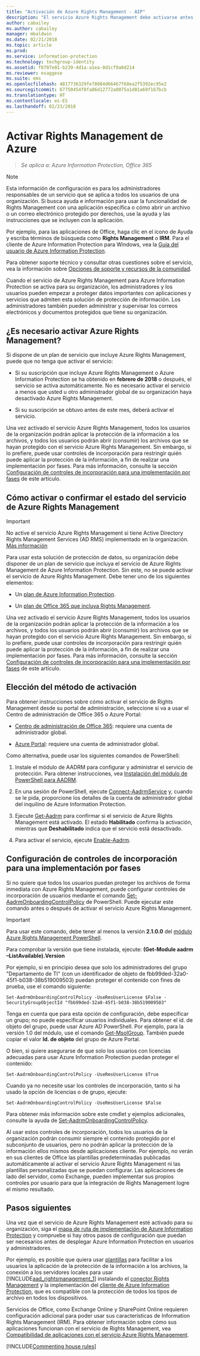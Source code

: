 ```yaml
---
title: "Activación de Azure Rights Management - AIP"
description: "El servicio Azure Rights Management debe activarse antes de que la organización pueda empezar a proteger documentos y correos electrónicos con aplicaciones y servicios que admiten esta solución de protección de información."
author: cabailey
ms.author: cabailey
manager: mbaldwin
ms.date: 02/21/2018
ms.topic: article
ms.prod: 
ms.service: information-protection
ms.technology: techgroup-identity
ms.assetid: f8707e01-b239-4d1a-a1ea-0d1cf9a8d214
ms.reviewer: esaggese
ms.suite: ems
ms.openlocfilehash: 4817736329fe78084d66467f68ea2f5392ec95e2
ms.sourcegitcommit: 67750454f8fa86d12772a0075a1d01a69f167bcb
ms.translationtype: HT
ms.contentlocale: es-ES
ms.lasthandoff: 02/23/2018
---
```

# <a name="activating-azure-rights-management"></a>Activar Rights Management de Azure

>*Se aplica a: Azure Information Protection, Office 365*

> [!NOTE]
> Esta información de configuración es para los administradores responsables de un servicio que se aplica a todos los usuarios de una organización. Si busca ayuda e información para usar la funcionalidad de Rights Management con una aplicación específica o cómo abrir un archivo o un correo electrónico protegido por derechos, use la ayuda y las instrucciones que se incluyen con la aplicación.
>
> Por ejemplo, para las aplicaciones de Office, haga clic en el icono de Ayuda y escriba términos de búsqueda como **Rights Management** o **IRM**. Para el cliente de Azure Information Protection para Windows, vea la [Guía del usuario de Azure Information Protection](../rms-client/client-user-guide.md).
>
> Para obtener soporte técnico y consultar otras cuestiones sobre el servicio, vea la información sobre [Opciones de soporte y recursos de la comunidad](../get-started/information-support.md#support-options-and-community-resources).

Cuando el servicio de Azure Rights Management para Azure Information Protection se activa para su organización, los administradores y los usuarios pueden empezar a proteger datos importantes con aplicaciones y servicios que admiten esta solución de protección de información. Los administradores también pueden administrar y supervisar los correos electrónicos y documentos protegidos que tiene su organización. 


## <a name="do-you-need-to-activate-azure-rights-management"></a>¿Es necesario activar Azure Rights Management?

Si dispone de un plan de servicio que incluye Azure Rights Management, puede que no tenga que activar el servicio:

- Si su suscripción que incluye Azure Rights Management o Azure Information Protection se ha obtenido en **febrero de 2018** o después, el servicio se activa automáticamente. No es necesario activar el servicio a menos que usted u otro administrador global de su organización haya desactivado Azure Rights Management.

- Si su suscripción se obtuvo antes de este mes, deberá activar el servicio. 

Una vez activado el servicio Azure Rights Management, todos los usuarios de la organización podrán aplicar la protección de la información a los archivos, y todos los usuarios podrán abrir (consumir) los archivos que se hayan protegido con el servicio Azure Rights Management. Sin embargo, si lo prefiere, puede usar controles de incorporación para restringir quién puede aplicar la protección de la información, a fin de realizar una implementación por fases. Para más información, consulte la sección [Configuración de controles de incorporación para una implementación por fases](#configuring-onboarding-controls-for-a-phased-deployment) de este artículo.

## <a name="how-to-activate-or-confirm-the-status-of-the-azure-rights-management-service"></a>Cómo activar o confirmar el estado del servicio de Azure Rights Management 

> [!IMPORTANT]
> No active el servicio Azure Rights Management si tiene Active Directory Rights Management Services (AD RMS) implementado en la organización. [Más información](prepare-environment-adrms.md)

Para usar esta solución de protección de datos, su organización debe disponer de un plan de servicio que incluya el servicio de Azure Rights Management de Azure Information Protection. Sin este, no se puede activar el servicio de Azure Rights Management. Debe tener uno de los siguientes elementos:

- Un [plan de Azure Information Protection](https://www.microsoft.com/cloud-platform/azure-information-protection-pricing). 

- Un [plan de Office 365 que incluya Rights Management](http://download.microsoft.com/download/E/C/F/ECF42E71-4EC0-48FF-AA00-577AC14D5B5C/Azure_Information_Protection_licensing_datasheet_EN-US.pdf).

Una vez activado el servicio Azure Rights Management, todos los usuarios de la organización podrán aplicar la protección de la información a los archivos, y todos los usuarios podrán abrir (consumir) los archivos que se hayan protegido con el servicio Azure Rights Management. Sin embargo, si lo prefiere, puede usar controles de incorporación para restringir quién puede aplicar la protección de la información, a fin de realizar una implementación por fases. Para más información, consulte la sección [Configuración de controles de incorporación para una implementación por fases](#configuring-onboarding-controls-for-a-phased-deployment) de este artículo.

## <a name="choosing-your-activation-method"></a>Elección del método de activación

Para obtener instrucciones sobre cómo activar el servicio de Rights Management desde su portal de administración, seleccione si va a usar el Centro de administración de Office 365 o Azure Portal:

- [Centro de administración de Office 365](activate-office365.md): requiere una cuenta de administrador global.

- [Azure Portal](activate-azure.md): requiere una cuenta de administrador global.

Como alternativa, puede usar los siguientes comandos de PowerShell:

1. Instale el módulo de AADRM para configurar y administrar el servicio de protección. Para obtener instrucciones, vea [Instalación del módulo de PowerShell para AADRM](../deploy-use/install-powershell.md).

2. En una sesión de PowerShell, ejecute [Connect-AadrmService](/powershell/module/aadrm/connect-aadrmservice) y, cuando se le pida, proporcione los detalles de la cuenta de administrador global del inquilino de Azure Information Protection.

3. Ejecute [Get-Aadrm](/powershell/aadrm/vlatest/get-aadrm) para confirmar si el servicio de Azure Rights Management está activado. El estado **Habilitado** confirma la activación, mientras que **Deshabilitado** indica que el servicio está desactivado.

4. Para activar el servicio, ejecute [Enable-Aadrm](/powershell/aadrm/vlatest/enable-aadrm).

## <a name="configuring-onboarding-controls-for-a-phased-deployment"></a>Configuración de controles de incorporación para una implementación por fases
Si no quiere que todos los usuarios puedan proteger los archivos de forma inmediata con Azure Rights Management, puede configurar controles de incorporación de usuarios mediante el comando [Set-AadrmOnboardingControlPolicy](/powershell/module/aadrm/set-aadrmonboardingcontrolpolicy) de PowerShell. Puede ejecutar este comando antes o después de activar el servicio Azure Rights Management.

> [!IMPORTANT]
> Para usar este comando, debe tener al menos la versión **2.1.0.0** del [módulo Azure Rights Management PowerShell](https://go.microsoft.com/fwlink/?LinkId=257721).
>
> Para comprobar la versión que tiene instalada, ejecute: **(Get-Module aadrm –ListAvailable).Version**

Por ejemplo, si en principio desea que solo los administradores del grupo "Departamento de TI" (con un identificador de objeto de fbb99ded-32a0-45f1-b038-38b519009503) puedan proteger el contenido con fines de prueba, use el comando siguiente:

```
Set-AadrmOnboardingControlPolicy -UseRmsUserLicense $False -SecurityGroupObjectId "fbb99ded-32a0-45f1-b038-38b519009503"
```

Tenga en cuenta que para esta opción de configuración, debe especificar un grupo; no puede especificar usuarios individuales. Para obtener el id. de objeto del grupo, puede usar Azure AD PowerShell. Por ejemplo, para la versión 1.0 del módulo, use el comando [Get-MsolGroup](/powershell/msonline/v1/get-msolgroup). También puede copiar el valor **Id. de objeto** del grupo de Azure Portal.

O bien, si quiere asegurarse de que solo los usuarios con licencias adecuadas para usar Azure Information Protection puedan proteger el contenido:

```
Set-AadrmOnboardingControlPolicy -UseRmsUserLicense $True
```

Cuando ya no necesite usar los controles de incorporación, tanto si ha usado la opción de licencias o de grupo, ejecute:

```
Set-AadrmOnboardingControlPolicy -UseRmsUserLicense $False
```

Para obtener más información sobre este cmdlet y ejemplos adicionales, consulte la ayuda de [Set-AadrmOnboardingControlPolicy](/powershell/aadrm/vlatest/set-aadrmonboardingcontrolpolicy).

Al usar estos controles de incorporación, todos los usuarios de la organización podrán consumir siempre el contenido protegido por el subconjunto de usuarios, pero no podrán aplicar la protección de la información ellos mismos desde aplicaciones cliente. Por ejemplo, no verán en sus clientes de Office las plantillas predeterminadas publicadas automáticamente al activar el servicio Azure Rights Management ni las plantillas personalizadas que se puedan configurar.  Las aplicaciones de lado del servidor, como Exchange, pueden implementar sus propios controles por usuario para que la integración de Rights Management logre el mismo resultado.


## <a name="next-steps"></a>Pasos siguientes
Una vez que el servicio de Azure Rights Management esté activado para su organización, siga el [mapa de ruta de implementación de Azure Information Protection](../plan-design/deployment-roadmap.md) y compruebe si hay otros pasos de configuración que puedan ser necesarios antes de desplegar Azure Information Protection en usuarios y administradores. 

Por ejemplo, es posible que quiera usar [plantillas](configure-policy-templates.md) para facilitar a los usuarios la aplicación de la protección de la información a los archivos, la conexión a los servidores locales para usar [!INCLUDE[aad_rightsmanagement_1](../includes/aad_rightsmanagement_1_md.md)] instalando el [conector Rights Management](deploy-rms-connector.md) y la implementación del [cliente de Azure Information Protection](../rms-client/aip-client.md), que es compatible con la protección de todos los tipos de archivo en todos los dispositivos. 

Servicios de Office, como Exchange Online y SharePoint Online requieren configuración adicional para poder usar sus características de Information Rights Management (IRM). Para obtener información sobre cómo sus aplicaciones funcionan con el servicio de Rights Management, vea [Compatibilidad de aplicaciones con el servicio Azure Rights Management](../understand-explore/applications-support.md).


[!INCLUDE[Commenting house rules](../includes/houserules.md)]
